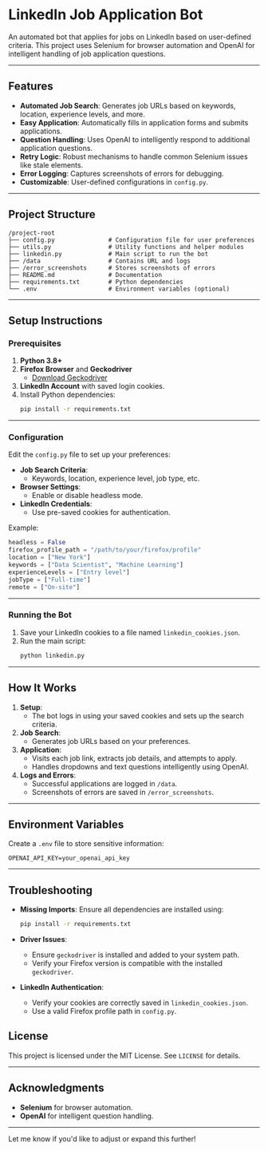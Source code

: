 

# LinkedIn Job Application Bot

An automated bot that applies for jobs on LinkedIn based on user-defined criteria. This project uses Selenium for browser automation and OpenAI for intelligent handling of job application questions.

---

## Features

- **Automated Job Search**: Generates job URLs based on keywords, location, experience levels, and more.
- **Easy Application**: Automatically fills in application forms and submits applications.
- **Question Handling**: Uses OpenAI to intelligently respond to additional application questions.
- **Retry Logic**: Robust mechanisms to handle common Selenium issues like stale elements.
- **Error Logging**: Captures screenshots of errors for debugging.
- **Customizable**: User-defined configurations in `config.py`.

---

## Project Structure

```plaintext
/project-root
├── config.py               # Configuration file for user preferences
├── utils.py                # Utility functions and helper modules
├── linkedin.py             # Main script to run the bot
├── /data                   # Contains URL and logs
├── /error_screenshots      # Stores screenshots of errors
├── README.md               # Documentation
├── requirements.txt        # Python dependencies
└── .env                    # Environment variables (optional)
```

---

## Setup Instructions

### Prerequisites

1. **Python 3.8+**
2. **Firefox Browser** and **Geckodriver**
   - [Download Geckodriver](https://github.com/mozilla/geckodriver/releases)
3. **LinkedIn Account** with saved login cookies.
4. Install Python dependencies:
   ```bash
   pip install -r requirements.txt
   ```

---

### Configuration

Edit the `config.py` file to set up your preferences:

- **Job Search Criteria**:
  - Keywords, location, experience level, job type, etc.
- **Browser Settings**:
  - Enable or disable headless mode.
- **LinkedIn Credentials**:
  - Use pre-saved cookies for authentication.

Example:
```python
headless = False
firefox_profile_path = "/path/to/your/firefox/profile"
location = ["New York"]
keywords = ["Data Scientist", "Machine Learning"]
experienceLevels = ["Entry level"]
jobType = ["Full-time"]
remote = ["On-site"]
```

---

### Running the Bot

1. Save your LinkedIn cookies to a file named `linkedin_cookies.json`.
2. Run the main script:
   ```bash
   python linkedin.py
   ```

---

## How It Works

1. **Setup**:
   - The bot logs in using your saved cookies and sets up the search criteria.
2. **Job Search**:
   - Generates job URLs based on your preferences.
3. **Application**:
   - Visits each job link, extracts job details, and attempts to apply.
   - Handles dropdowns and text questions intelligently using OpenAI.
4. **Logs and Errors**:
   - Successful applications are logged in `/data`.
   - Screenshots of errors are saved in `/error_screenshots`.

---

## Environment Variables

Create a `.env` file to store sensitive information:
```plaintext
OPENAI_API_KEY=your_openai_api_key
```

---

## Troubleshooting

- **Missing Imports**:
  Ensure all dependencies are installed using:
  ```bash
  pip install -r requirements.txt
  ```

- **Driver Issues**:
  - Ensure `geckodriver` is installed and added to your system path.
  - Verify your Firefox version is compatible with the installed `geckodriver`.

- **LinkedIn Authentication**:
  - Verify your cookies are correctly saved in `linkedin_cookies.json`.
  - Use a valid Firefox profile path in `config.py`.


## License

This project is licensed under the MIT License. See `LICENSE` for details.

---

## Acknowledgments

- **Selenium** for browser automation.
- **OpenAI** for intelligent question handling.

--- 

Let me know if you'd like to adjust or expand this further!